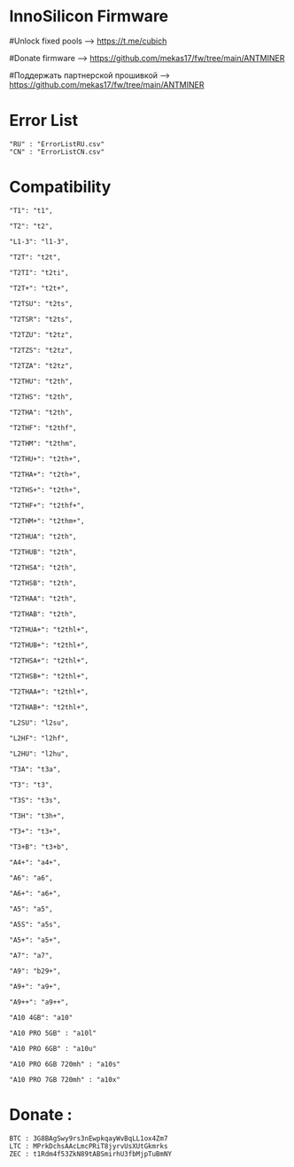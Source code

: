 # InnoSilicon Firmware

#Unlock fixed pools --> https://t.me/cubich

#Donate firmware --> https://github.com/mekas17/fw/tree/main/ANTMINER

#Поддержать партнерской прошивкой --> https://github.com/mekas17/fw/tree/main/ANTMINER

# Error List

    "RU" : "ErrorListRU.csv"
    "CN" : "ErrorListCN.csv"

# Compatibility
    "T1": "t1",

    "T2": "t2",

    "L1-3": "l1-3",

    "T2T": "t2t",

    "T2TI": "t2ti",

    "T2T+": "t2t+",

    "T2TSU": "t2ts",

    "T2TSR": "t2ts",

    "T2TZU": "t2tz",

    "T2TZS": "t2tz",

    "T2TZA": "t2tz",

    "T2THU": "t2th",

    "T2THS": "t2th",

    "T2THA": "t2th",

    "T2THF": "t2thf",

    "T2THM": "t2thm",

    "T2THU+": "t2th+",

    "T2THA+": "t2th+",

    "T2THS+": "t2th+",

    "T2THF+": "t2thf+",

    "T2THM+": "t2thm+",

    "T2THUA": "t2th",

    "T2THUB": "t2th",

    "T2THSA": "t2th",

    "T2THSB": "t2th",

    "T2THAA": "t2th",

    "T2THAB": "t2th",

    "T2THUA+": "t2thl+",

    "T2THUB+": "t2thl+",

    "T2THSA+": "t2thl+",

    "T2THSB+": "t2thl+",

    "T2THAA+": "t2thl+",

    "T2THAB+": "t2thl+",

    "L2SU": "l2su",

    "L2HF": "l2hf",

    "L2HU": "l2hu",

    "T3A": "t3a",

    "T3": "t3",

    "T3S": "t3s",

    "T3H": "t3h+",

    "T3+": "t3+",

    "T3+B": "t3+b",

    "A4+": "a4+",

    "A6": "a6",

    "A6+": "a6+",

    "A5": "a5",

    "A5S": "a5s",

    "A5+": "a5+",

    "A7": "a7",

    "A9": "b29+",

    "A9+": "a9+",

    "A9++": "a9++",

    "A10 4GB": "a10"
	
    "A10 PRO 5GB" : "a10l"
	
    "A10 PRO 6GB" : "a10u"

    "A10 PRO 6GB 720mh" : "a10s"

    "A10 PRO 7GB 720mh" : "a10x"
# Donate :
    BTC : 3G8BAgSwy9rs3nEwpkqayWvBqLL1ox4Zm7
    LTC : MPrkDchsAAcLmcPRiT8jyrvUsXUtGkmrks
    ZEC : t1Rdm4f53ZkN89tABSmirhU3fbMjpTuBmNY
